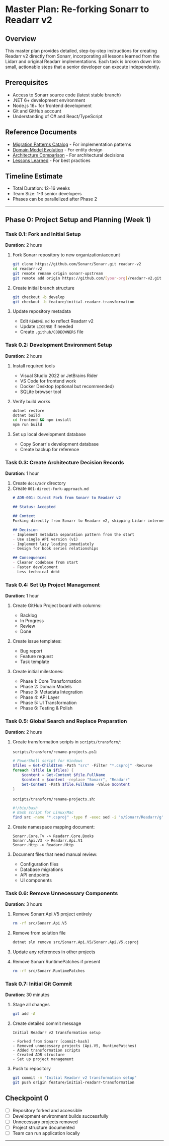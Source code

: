 # Master Plan: Re-forking Sonarr to Readarr v2

## Overview
This master plan provides detailed, step-by-step instructions for creating Readarr v2 directly from Sonarr, incorporating all lessons learned from the Lidarr and original Readarr implementations. Each task is broken down into small, actionable steps that a senior developer can execute independently.

## Prerequisites
- Access to Sonarr source code (latest stable branch)
- .NET 6+ development environment
- Node.js 16+ for frontend development
- Git and GitHub account
- Understanding of C# and React/TypeScript

## Reference Documents
- [Migration Patterns Catalog](migration-patterns.md) - For implementation patterns
- [Domain Model Evolution](domain-model-evolution.md) - For entity design
- [Architecture Comparison](architecture-comparison.md) - For architectural decisions
- [Lessons Learned](lessons-learned.md) - For best practices

## Timeline Estimate
- Total Duration: 12-16 weeks
- Team Size: 1-3 senior developers
- Phases can be parallelized after Phase 2

---

## Phase 0: Project Setup and Planning (Week 1)

### Task 0.1: Fork and Initial Setup
**Duration**: 2 hours

1. Fork Sonarr repository to new organization/account
   ```bash
   git clone https://github.com/Sonarr/Sonarr.git readarr-v2
   cd readarr-v2
   git remote rename origin sonarr-upstream
   git remote add origin https://github.com/[your-org]/readarr-v2.git
   ```

2. Create initial branch structure
   ```bash
   git checkout -b develop
   git checkout -b feature/initial-readarr-transformation
   ```

3. Update repository metadata
   - Edit `README.md` to reflect Readarr v2
   - Update `LICENSE` if needed
   - Create `.github/CODEOWNERS` file

### Task 0.2: Development Environment Setup
**Duration**: 2 hours

1. Install required tools
   - Visual Studio 2022 or JetBrains Rider
   - VS Code for frontend work
   - Docker Desktop (optional but recommended)
   - SQLite browser tool

2. Verify build works
   ```bash
   dotnet restore
   dotnet build
   cd frontend && npm install
   npm run build
   ```

3. Set up local development database
   - Copy Sonarr's development database
   - Create backup for reference

### Task 0.3: Create Architecture Decision Records
**Duration**: 1 hour

1. Create `docs/adr` directory
2. Create `001-direct-fork-approach.md`
   ```markdown
   # ADR-001: Direct Fork from Sonarr to Readarr v2
   
   ## Status: Accepted
   
   ## Context
   Forking directly from Sonarr to Readarr v2, skipping Lidarr intermediary.
   
   ## Decision
   - Implement metadata separation pattern from the start
   - Use single API version (v1)
   - Implement lazy loading immediately
   - Design for book series relationships
   
   ## Consequences
   - Cleaner codebase from start
   - Faster development
   - Less technical debt
   ```

### Task 0.4: Set Up Project Management
**Duration**: 1 hour

1. Create GitHub Project board with columns:
   - Backlog
   - In Progress
   - Review
   - Done

2. Create issue templates:
   - Bug report
   - Feature request
   - Task template

3. Create initial milestones:
   - Phase 1: Core Transformation
   - Phase 2: Domain Models
   - Phase 3: Metadata Integration
   - Phase 4: API Layer
   - Phase 5: UI Transformation
   - Phase 6: Testing & Polish

### Task 0.5: Global Search and Replace Preparation
**Duration**: 2 hours

1. Create transformation scripts in `scripts/transform/`:
   
   `scripts/transform/rename-projects.ps1`:
   ```powershell
   # PowerShell script for Windows
   $files = Get-ChildItem -Path "src" -Filter "*.csproj" -Recurse
   foreach ($file in $files) {
       $content = Get-Content $file.FullName
       $content = $content -replace "Sonarr", "Readarr"
       Set-Content -Path $file.FullName -Value $content
   }
   ```

   `scripts/transform/rename-projects.sh`:
   ```bash
   #!/bin/bash
   # Bash script for Linux/Mac
   find src -name "*.csproj" -type f -exec sed -i 's/Sonarr/Readarr/g' {} \;
   ```

2. Create namespace mapping document:
   ```
   Sonarr.Core.Tv -> Readarr.Core.Books
   Sonarr.Api.V3 -> Readarr.Api.V1
   Sonarr.Http -> Readarr.Http
   ```

3. Document files that need manual review:
   - Configuration files
   - Database migrations
   - API endpoints
   - UI components

### Task 0.6: Remove Unnecessary Components
**Duration**: 3 hours

1. Remove Sonarr.Api.V5 project entirely
   ```bash
   rm -rf src/Sonarr.Api.V5
   ```

2. Remove from solution file
   ```bash
   dotnet sln remove src/Sonarr.Api.V5/Sonarr.Api.V5.csproj
   ```

3. Update any references in other projects

4. Remove Sonarr.RuntimePatches if present
   ```bash
   rm -rf src/Sonarr.RuntimePatches
   ```

### Task 0.7: Initial Git Commit
**Duration**: 30 minutes

1. Stage all changes
   ```bash
   git add -A
   ```

2. Create detailed commit message
   ```
   Initial Readarr v2 transformation setup
   
   - Forked from Sonarr [commit-hash]
   - Removed unnecessary projects (Api.V5, RuntimePatches)
   - Added transformation scripts
   - Created ADR structure
   - Set up project management
   ```

3. Push to repository
   ```bash
   git commit -m "Initial Readarr v2 transformation setup"
   git push origin feature/initial-readarr-transformation
   ```

## Checkpoint 0
- [ ] Repository forked and accessible
- [ ] Development environment builds successfully
- [ ] Unnecessary projects removed
- [ ] Project structure documented
- [ ] Team can run application locally

---